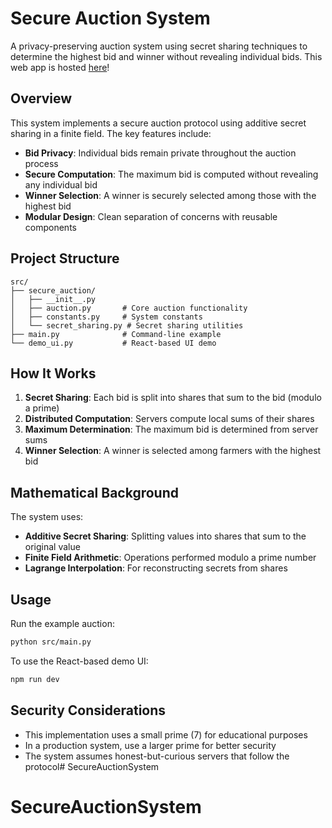# Secure Auction System

A privacy-preserving auction system using secret sharing techniques to determine the highest bid and winner without revealing individual bids.
This web app is hosted <a href="https://secureauctionsystem.netlify.app/">here</a>!


## Overview

This system implements a secure auction protocol using additive secret sharing in a finite field. The key features include:

- **Bid Privacy**: Individual bids remain private throughout the auction process
- **Secure Computation**: The maximum bid is computed without revealing any individual bid
- **Winner Selection**: A winner is securely selected among those with the highest bid
- **Modular Design**: Clean separation of concerns with reusable components

## Project Structure

```
src/
├── secure_auction/
│   ├── __init__.py
│   ├── auction.py       # Core auction functionality
│   ├── constants.py     # System constants
│   └── secret_sharing.py # Secret sharing utilities
├── main.py              # Command-line example
└── demo_ui.py           # React-based UI demo
```

## How It Works

1. **Secret Sharing**: Each bid is split into shares that sum to the bid (modulo a prime)
2. **Distributed Computation**: Servers compute local sums of their shares
3. **Maximum Determination**: The maximum bid is determined from server sums
4. **Winner Selection**: A winner is selected among farmers with the highest bid

## Mathematical Background

The system uses:
- **Additive Secret Sharing**: Splitting values into shares that sum to the original value
- **Finite Field Arithmetic**: Operations performed modulo a prime number
- **Lagrange Interpolation**: For reconstructing secrets from shares

## Usage

Run the example auction:

```bash
python src/main.py
```

To use the React-based demo UI:

```bash
npm run dev
```

## Security Considerations

- This implementation uses a small prime (7) for educational purposes
- In a production system, use a larger prime for better security
- The system assumes honest-but-curious servers that follow the protocol# SecureAuctionSystem
# SecureAuctionSystem
